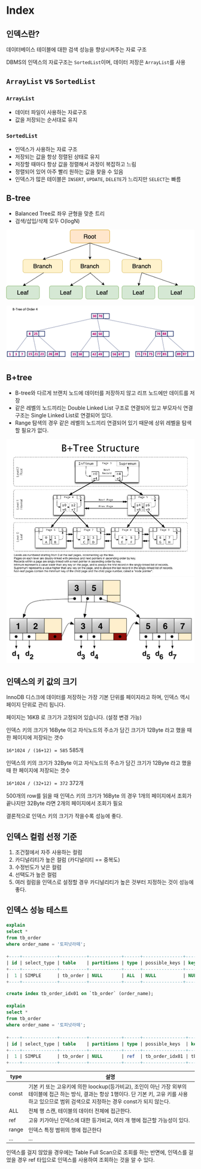 # Index

## 인덱스란?

데이터베이스 테이블에 대한 검색 성능을 향상시켜주는 자료 구조

DBMS의 인덱스의 자료구조는 `SortedList`이며, 데이터 저장은 `ArrayList`를 사용

## `ArrayList` vs `SortedList`

### `ArrayList`

- 데이터 파일이 사용하는 자료구조
- 값을 저장되는 순서대로 유지

### `SortedList`

- 인덱스가 사용하는 자료 구조
- 저장되는 값을 항상 정렬된 상태로 유지
- 저장할 때마다 항상 값을 정렬해서 과정이 복잡하고 느림
- 정렬되어 있어 아주 빨리 원하는 값을 찾을 수 있음
- 인덱스가 많은 테이블은 `INSERT`, `UPDATE`, `DELETE`가 느리지만 `SELECT`는 빠름

## B-tree

- Balanced Tree로 좌우 균형을 맞춘 트리
- 검색/삽입/삭제 모두 O(logN)

![img.png](../images/b-tree.png)

![img.png](../images/b-tree-structure.jpeg)


## B+tree

- B-tree와 다르게 브랜치 노드에 데이터를 저장하지 않고 리프 노드에만 데이트를 저장
- 같은 레벨의 노드끼리는 Double Linked List 구조로 연결되어 있고 부모자식 연결구조는 Single Linked List로 연결되어 있다.
- Range 탐색의 경우 같은 레벨의 노드끼리 연결되어 있기 때문에 상위 레벨을 탐색할 필요가 없다.

![img.png](../images/b+tree-structure.png)
![img.png](../images/b+tree-structure2.png)

## 인덱스의 키 값의 크기

InnoDB 디스크에 데이터를 저장하는 가장 기본 단위를 페이지라고 하며, 인덱스 역시 페이지 단위로 관리 됩니다.

페이지는 16KB 로 크기가 고정되어 있습니다. (설정 변경 가능)

인덱스 키의 크기가 16Byte 이고 자식노드의 주소가 담긴 크기가 12Byte 라고 했을 때 한 페이지에 저장되는 갯수

`16*1024 / (16+12) = 585` 585개 

인덱스의 키의 크기가 32Byte 이고 자식노드의 주소가 담긴 크기가 12Byte 라고 했을 때 한 페이지에 저장되는 갯수

`16*1024 / (32+12) = 372` 372개

500개의 row를 읽을 때 인덱스 키의 크기가 16Byte 의 경우 1개의 페이지에서 조회가 끝나지만 32Byte 라면 2개의 페이지에서 조회가 필요

결론적으로 인덱스 키의 크기가 작을수록 성능에 좋다.

## 인덱스 컬럼 선정 기준

1. 조건절에서 자주 사용하는 컬럼
2. 카디널리티가 높은 컬럼 (카디널리티 == 중복도)
3. 수정빈도가 낮은 컬럼
4. 선택도가 높은 컬럼
5. 여러 컬럼을 인덱스로 설정할 경우 카디널리티가 높은 것부터 지정하는 것이 성능에 좋다.

## 인덱스 성능 테스트

```sql
explain
select *
from tb_order
where order_name = '토피넛라떼';

+----+-------------+----------+------------+------+---------------+------+---------+------+------+----------+-------------+
| id | select_type | table    | partitions | type | possible_keys | key  | key_len | ref  | rows | filtered | Extra       |
+----+-------------+----------+------------+------+---------------+------+---------+------+------+----------+-------------+
|  1 | SIMPLE      | tb_order | NULL       | ALL  | NULL          | NULL | NULL    | NULL |    6 |    16.67 | Using where |
+----+-------------+----------+------------+------+---------------+------+---------+------+------+----------+-------------+
```

```sql
create index tb_order_idx01 on `tb_order` (order_name);

explain
select *
from tb_order
where order_name = '토피넛라떼';

+----+-------------+----------+------------+------+----------------+----------------+---------+-------+------+----------+-------+
| id | select_type | table    | partitions | type | possible_keys  | key            | key_len | ref   | rows | filtered | Extra |
+----+-------------+----------+------------+------+----------------+----------------+---------+-------+------+----------+-------+
|  1 | SIMPLE      | tb_order | NULL       | ref  | tb_order_idx01 | tb_order_idx01 | 122     | const |    1 |      100 | NULL  |
+----+-------------+----------+------------+------+----------------+----------------+---------+-------+------+----------+-------+
```

| type  | 설명                                                                                                                              |
|-------|---------------------------------------------------------------------------------------------------------------------------------|
| const | 기본 키 또는 고유키에 의한 loockup(등가비교), 조인이 아닌 가장 외부의 테이블에 접근 하는 방식, 결과는 항상 1행이다. 단 기본 키, 고유 키를 사용하고 있으므로 범위 검색으로 지정하는 경우 const가 되지 않는다. |
| ALL   | 전체 행 스캔, 테이블의 데이터 전체에 접근한다.                                                                                                     |
| ref   | 고유 키가아닌 인덱스에 대한 등가비교, 여러 개 행에 접근할 가능성이 있다.                                                                                      |
| range | 인덱스 특정 범위의 행에 접근한다                                                                                                              |                                                                                                              
| ...   | ...                                                                                                                             |

인덱스를 걸지 않았을 경우에는 Table Full Scan으로 조회를 하는 반면에, 인덱스를 걸었을 경우 ref 타입으로 인덱스를 사용하여 조회하는 것을 알 수 있다.

